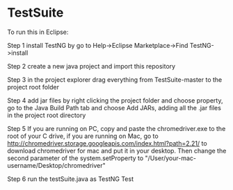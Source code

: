 # TestSuite
To run this in Eclipse:

Step 1 install TestNG by go to Help->Eclipse Marketplace->Find TestNG->install

Step 2 create a new java project and import this repository

Step 3 in the project explorer drag everything from TestSuite-master to the project root folder

Step 4 add jar files by right clicking the project folder and choose property, go to the Java Build Path tab and choose Add JARs, adding all the .jar files in the project root directory

Step 5 If you are running on PC, copy and paste the chromedriver.exe to the root of your C drive, if you are running on Mac, go to http://chromedriver.storage.googleapis.com/index.html?path=2.21/ to download chromedriver for mac and put it in your desktop. Then change the second parameter of the system.setProperty to "/User/your-mac-username/Desktop/chromedriver"

Step 6 run the testSuite.java as TestNG Test
